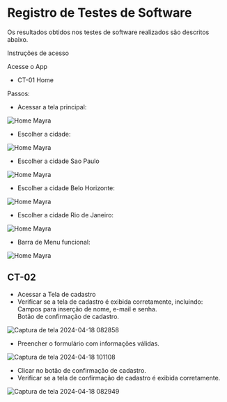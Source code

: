 # Registro de Testes de Software

Os resultados obtidos nos testes de software realizados são descritos abaixo.

Instruções de acesso

Acesse o App

* CT-01 Home

Passos:

* Acessar a tela principal:

![Home Mayra](img/homeatual1.png)


* Escolher a cidade:

![Home Mayra](img/homeatual2.png)


* Escolher a cidade Sao Paulo

![Home Mayra](img/homeatual3.png)


* Escolher a cidade Belo Horizonte:

![Home Mayra](img/homeatual4.png)


* Escolher a cidade Rio de Janeiro:

![Home Mayra](img/homeatual5.png)


* Barra de Menu funcional:

![Home Mayra](img/homeatual6.png)


## CT-02

* Acessar a Tela de cadastro
* Verificar se a tela de cadastro é exibida corretamente, incluindo:<br>
  Campos para inserção de nome, e-mail e senha.<br>
  Botão de confirmação de cadastro.
  
![Captura de tela 2024-04-18 082858](https://github.com/ICEI-PUC-Minas-PMV-ADS/pmv-ads-2024-1-e3-proj-mov-t1-cine-br/assets/131923836/21fdae6a-d5bf-4389-9dec-232d4bd4d040)

* Preencher o formulário com informações válidas.
  
![Captura de tela 2024-04-18 101108](https://github.com/ICEI-PUC-Minas-PMV-ADS/pmv-ads-2024-1-e3-proj-mov-t1-cine-br/assets/131923836/67c19639-2515-4351-83ca-1fe3847bcee9)

* Clicar no botão de confirmação de cadastro.
* Verificar se a tela de confirmação de cadastro é exibida corretamente.
  
![Captura de tela 2024-04-18 082949](https://github.com/ICEI-PUC-Minas-PMV-ADS/pmv-ads-2024-1-e3-proj-mov-t1-cine-br/assets/131923836/a90b228b-c7a9-41ad-b408-6f9641905863)



  
